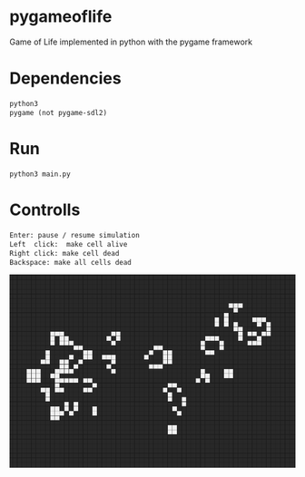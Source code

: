 # pygameoflife
Game of Life implemented in python with the pygame framework

# Dependencies
    python3
    pygame (not pygame-sdl2)

# Run
    python3 main.py

# Controlls
    Enter: pause / resume simulation
    Left  click:  make cell alive
    Right click: make cell dead
    Backspace: make all cells dead
    
![Pygame Game Of Life](preview.png?raw=true "Pygame Game Of Life")